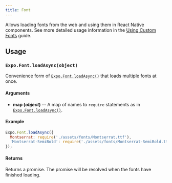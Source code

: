 ```yaml
---
title: Font
---
```


Allows loading fonts from the web and using them in React Native components. See more detailed usage information in the [Using Custom Fonts](../../guides/using-custom-fonts/#using-custom-fonts) guide.

## Usage

### `Expo.Font.loadAsync(object)`

Convenience form of [`Expo.Font.loadAsync()`](#expofontloadasync "Expo.Font.loadAsync") that loads multiple fonts at once.

#### Arguments

-   **map (_object_)** -- A map of names to `require` statements as in [`Expo.Font.loadAsync()`](#expofontloadasync "Expo.Font.loadAsync").

#### Example

```javascript
Expo.Font.loadAsync({
  Montserrat: require('./assets/fonts/Montserrat.ttf'),
  'Montserrat-SemiBold': require('./assets/fonts/Montserrat-SemiBold.ttf'),
});
```

#### Returns

Returns a promise. The promise will be resolved when the fonts have finished loading.
